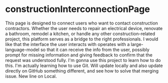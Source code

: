 # constructionInterconnectionPage
This page is designed to connect users who want to contact construction contractors. Whether the user needs to repair an electrical device, renovate a bathroom, remodel a kitchen, or handle any other construction-related project, this platform serves as a bridge to the right professionals.
I would like that the interface the user interacts with operates with a large-language-model so that it can receive the info from the user, possibly prompt for missing information and giving feedback to confirm that the request was understood fully.
I'm gonna use this project to learn how to do this.
I'm actually learning how to use Git. Will update locally and also update directly on GitHub something different, and see how to solve that merging issue. 
New line on Local.